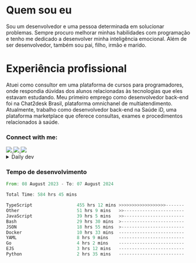 # Quem sou eu
Sou um desenvolvedor e uma pessoa determinada em solucionar problemas. Sempre procuro melhorar minhas habilidades com programação e tenho me dedicado a desenvolver minha inteligência emocional. Além de ser desenvolvedor, também sou pai, filho, irmão e marido.

# Experiência profissional
Atuei como consultor em uma plataforma de cursos para programadores, onde respondia dúvidas dos alunos relacionadas às tecnologias que eles estavam estudando.
Meu primeiro emprego como desenvolvedor back-end foi na Chat2desk Brasil, plataforma omnichanel de multiatendimento.
Atualmente, trabalho como desenvolvedor back-end na Saúde iD, uma plataforma marketplace que oferece consultas, exames e procedimentos relacionados à saúde.

### Connect with me:
<a href="https://www.linkedin.com/in/theusmoreira" target="_blank" >
<img src="https://img.shields.io/badge/linkedin-%230077B5.svg?&style=for-the-badge&logo=linkedin&logoColor=white ">
</a>
<a href="https://www.instagram.com/matheus.s.moreira/" target="_blank">
<img src="https://img.shields.io/badge/instagram-%23E4405F.svg?&style=for-the-badge&logo=instagram&logoColor=white">
</a>
<a href="mailto:matheussm301@gmail.com"  target="_blank">
<img src="https://img.shields.io/badge/gmail-%23E4405F.svg?&style=for-the-badge&logo=gmail&logoColor=white">
</a>


<details>
  <summary>Daily dev </summary>
<p>
  <a href="https://app.daily.dev/matheussantos"><img src="https://github.com/matheus-santos-moreira/matheus-santos-moreira/blob/master/devcard.svg" width="200" alt="Matheus Santos's Dev Card"/></a>
 </p>
</details>

<h3>Tempo de desenvolvimento</h3>

<!--START_SECTION:waka-->

```rust
From: 08 August 2023 - To: 07 August 2024

Total Time: 584 hrs 45 mins

TypeScript                 455 hrs 12 mins >>>>>>>>>>>>>>>>>>-------   71.58 %
Other                      51 hrs 9 mins   >>-----------------------   08.04 %
JavaScript                 39 hrs 5 mins   >>-----------------------   06.15 %
Bash                       29 hrs 30 mins  >------------------------   04.64 %
JSON                       18 hrs 55 mins  >------------------------   02.97 %
Docker                     10 hrs 33 mins  -------------------------   01.66 %
YAML                       8 hrs 9 mins    -------------------------   01.28 %
Go                         4 hrs 2 mins    -------------------------   00.63 %
EJS                        3 hrs 12 mins   -------------------------   00.51 %
Python                     2 hrs 35 mins   -------------------------   00.41 %
```

<!--END_SECTION:waka-->
